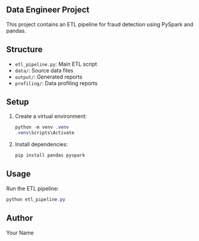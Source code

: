 ## Data Engineer Project

This project contains an ETL pipeline for fraud detection using PySpark and pandas.

## Structure
- `etl_pipeline.py`: Main ETL script
- `data/`: Source data files
- `output/`: Generated reports
- `profiling/`: Data profiling reports

## Setup
1. Create a virtual environment:
   ```powershell
   python -m venv .venv
   .venv\Scripts\Activate
   ```
2. Install dependencies:
   ```powershell
   pip install pandas pyspark
   ```

## Usage
Run the ETL pipeline:
```powershell
python etl_pipeline.py
```

## Author
Your Name
